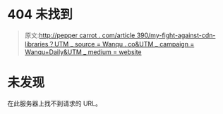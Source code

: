 # 404 未找到

> 原文:[http://pepper carrot . com/article 390/my-fight-against-cdn-libraries？UTM _ source = Wanqu . co&UTM _ campaign = Wanqu+Daily&UTM _ medium = website](http://peppercarrot.com/article390/my-fight-against-cdn-libraries?utm_source=wanqu.co&utm_campaign=Wanqu+Daily&utm_medium=website)

# 未发现

在此服务器上找不到请求的 URL。